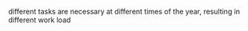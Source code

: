 <!-- .slide: data-transition="slide" -->

different tasks are necessary at different times of the year, resulting in different work load